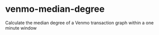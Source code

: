 # venmo-median-degree
Calculate the median degree of a Venmo transaction graph within a one minute window
